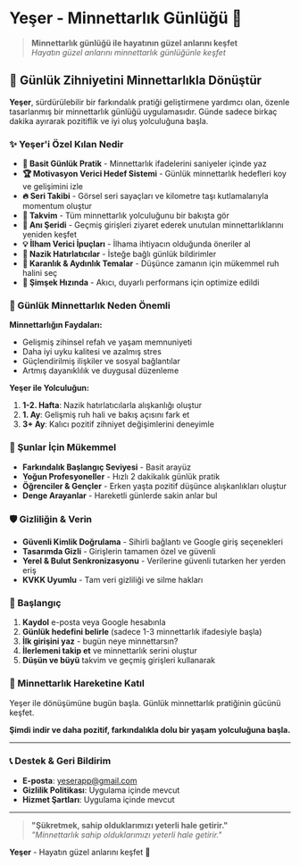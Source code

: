 # Yeşer - Minnettarlık Günlüğü 🙏

> **Minnettarlık günlüğü ile hayatının güzel anlarını keşfet**  
> _Hayatın güzel anlarını minnettarlık günlüğünle keşfet_

## 📱 Günlük Zihniyetini Minnettarlıkla Dönüştür

**Yeşer**, sürdürülebilir bir farkındalık pratiği geliştirmene yardımcı olan, özenle tasarlanmış bir minnettarlık günlüğü uygulamasıdır. Günde sadece birkaç dakika ayırarak pozitiflik ve iyi oluş yolculuğuna başla.

### ✨ Yeşer'i Özel Kılan Nedir

- **🎯 Basit Günlük Pratik** - Minnettarlık ifadelerini saniyeler içinde yaz
- **🏆 Motivasyon Verici Hedef Sistemi** - Günlük minnettarlık hedefleri koy ve gelişimini izle
- **🔥 Seri Takibi** - Görsel seri sayaçları ve kilometre taşı kutlamalarıyla momentum oluştur
- **📅 Takvim** - Tüm minnettarlık yolculuğunu bir bakışta gör
- **💭 Anı Şeridi** - Geçmiş girişleri ziyaret ederek unutulan minnettarlıklarını yeniden keşfet
- **💡 İlham Verici İpuçları** - İlhama ihtiyacın olduğunda öneriler al
- **🔔 Nazik Hatırlatıcılar** - İsteğe bağlı günlük bildirimler
- **🌙 Karanlık & Aydınlık Temalar** - Düşünce zamanın için mükemmel ruh halini seç
- **🚀 Şimşek Hızında** - Akıcı, duyarlı performans için optimize edildi

### 🌟 Günlük Minnettarlık Neden Önemli

**Minnettarlığın Faydaları:**

- Gelişmiş zihinsel refah ve yaşam memnuniyeti
- Daha iyi uyku kalitesi ve azalmış stres
- Güçlendirilmiş ilişkiler ve sosyal bağlantılar
- Artmış dayanıklılık ve duygusal düzenleme

**Yeşer ile Yolculuğun:**

1. **1-2. Hafta**: Nazik hatırlatıcılarla alışkanlığı oluştur
2. **1. Ay**: Gelişmiş ruh hali ve bakış açısını fark et
3. **3+ Ay**: Kalıcı pozitif zihniyet değişimlerini deneyimle

### 🎯 Şunlar İçin Mükemmel

- **Farkındalık Başlangıç Seviyesi** - Basit arayüz
- **Yoğun Profesyoneller** - Hızlı 2 dakikalık günlük pratik
- **Öğrenciler & Gençler** - Erken yaşta pozitif düşünce alışkanlıkları oluştur
- **Denge Arayanlar** - Hareketli günlerde sakin anlar bul

### 🛡️ Gizliliğin & Verin

- **Güvenli Kimlik Doğrulama** - Sihirli bağlantı ve Google giriş seçenekleri
- **Tasarımda Gizli** - Girişlerin tamamen özel ve güvenli
- **Yerel & Bulut Senkronizasyonu** - Verilerine güvenli tutarken her yerden eriş
- **KVKK Uyumlu** - Tam veri gizliliği ve silme hakları

### 🚀 Başlangıç

1. **Kaydol** e-posta veya Google hesabınla
2. **Günlük hedefini belirle** (sadece 1-3 minnettarlık ifadesiyle başla)
3. **İlk girişini yaz** - bugün neye minnettarsın?
4. **İlerlemeni takip et** ve minnettarlık serini oluştur
5. **Düşün ve büyü** takvim ve geçmiş girişleri kullanarak

### 💝 Minnettarlık Hareketine Katıl

Yeşer ile dönüşümüne bugün başla. Günlük minnettarlık pratiğinin gücünü keşfet.

**Şimdi indir ve daha pozitif, farkındalıkla dolu bir yaşam yolculuğuna başla.**

---

### 📞 Destek & Geri Bildirim

- **E-posta**: yeserapp@gmail.com
- **Gizlilik Politikası**: Uygulama içinde mevcut
- **Hizmet Şartları**: Uygulama içinde mevcut

---

> **"Şükretmek, sahip olduklarımızı yeterli hale getirir."**  
> _"Minnettarlık sahip olduklarımızı yeterli hale getirir."_

**Yeşer** - Hayatın güzel anlarını keşfet 🙏
